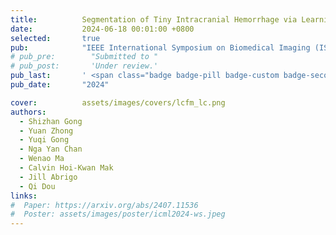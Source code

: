 ```yaml
---
title:          Segmentation of Tiny Intracranial Hemorrhage via Learning-to-Rank Local Feature Enhancement
date:           2024-06-18 00:01:00 +0800
selected:       true
pub:            "IEEE International Symposium on Biomedical Imaging (ISBI)"
# pub_pre:        "Submitted to "
# pub_post:       'Under review.'
pub_last:       ' <span class="badge badge-pill badge-custom badge-secondary">Conference</span><span class="badge badge-pill badge-custom badge-warning">Poster</span>'
pub_date:       "2024"

cover:          assets/images/covers/lcfm_lc.png
authors:
  - Shizhan Gong
  - Yuan Zhong
  - Yuqi Gong
  - Nga Yan Chan
  - Wenao Ma
  - Calvin Hoi-Kwan Mak
  - Jill Abrigo
  - Qi Dou
links:
#  Paper: https://arxiv.org/abs/2407.11536
#  Poster: assets/images/poster/icml2024-ws.jpeg
---
```

